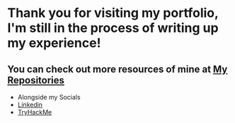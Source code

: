 # Thank you for visiting my portfolio, I'm still in the process of writing up my experience!

## You can check out more resources of mine at [My Repositories](https://github.com/KS9O?tab=repositories)
- Alongside my Socials
- [Linkedin](https://www.linkedin.com/in/kyle-sopt/)
- [TryHackMe](https://tryhackme.com/p/KS90/)

